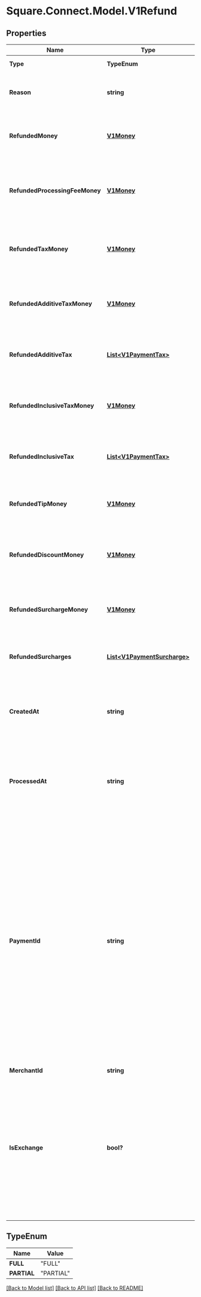 # Square.Connect.Model.V1Refund
## Properties

Name | Type | Description | Notes
------------ | ------------- | ------------- | -------------
**Type** | **TypeEnum** | The type of refund  | [optional] 
**Reason** | **string** | The merchant-specified reason for the refund. | [optional] 
**RefundedMoney** | [**V1Money**](V1Money.md) | The amount of money refunded. This amount is always negative. | [optional] 
**RefundedProcessingFeeMoney** | [**V1Money**](V1Money.md) | The amount of processing fee money refunded. This amount is always positive. | [optional] 
**RefundedTaxMoney** | [**V1Money**](V1Money.md) | The total amount of tax money refunded. This amount is always negative. | [optional] 
**RefundedAdditiveTaxMoney** | [**V1Money**](V1Money.md) | The amount of additive tax money refunded. This amount is always negative. | [optional] 
**RefundedAdditiveTax** | [**List&lt;V1PaymentTax&gt;**](V1PaymentTax.md) | All of the additive taxes associated with the refund. | [optional] 
**RefundedInclusiveTaxMoney** | [**V1Money**](V1Money.md) | The amount of inclusive tax money refunded. This amount is always negative. | [optional] 
**RefundedInclusiveTax** | [**List&lt;V1PaymentTax&gt;**](V1PaymentTax.md) | All of the inclusive taxes associated with the refund. | [optional] 
**RefundedTipMoney** | [**V1Money**](V1Money.md) | The amount of tip money refunded. This amount is always negative. | [optional] 
**RefundedDiscountMoney** | [**V1Money**](V1Money.md) | The amount of discount money refunded. This amount is always positive. | [optional] 
**RefundedSurchargeMoney** | [**V1Money**](V1Money.md) | The amount of surcharge money refunded. This amount is always negative. | [optional] 
**RefundedSurcharges** | [**List&lt;V1PaymentSurcharge&gt;**](V1PaymentSurcharge.md) | A list of all surcharges associated with the refund. | [optional] 
**CreatedAt** | **string** | The time when the merchant initiated the refund for Square to process, in ISO 8601 format. | [optional] 
**ProcessedAt** | **string** | The time when Square processed the refund on behalf of the merchant, in ISO 8601 format. | [optional] 
**PaymentId** | **string** | A Square-issued ID associated with the refund. For single-tender refunds, payment_id is the ID of the original payment ID. For split-tender refunds, payment_id is the ID of the original tender. For exchange-based refunds (is_exchange &#x3D;&#x3D; true), payment_id is the ID of the original payment ID even if the payment includes other tenders. | [optional] 
**MerchantId** | **string** |  | [optional] 
**IsExchange** | **bool?** | Indicates whether or not the refund is associated with an exchange. If is_exchange is true, the refund reflects the value of goods returned in the exchange not the total money refunded. | [optional] 


## TypeEnum

Name | Value
------------ | -------------
**FULL** | "FULL"
**PARTIAL** | "PARTIAL"



[[Back to Model list]](../README.md#documentation-for-models) [[Back to API list]](../README.md#documentation-for-api-endpoints) [[Back to README]](../README.md)

